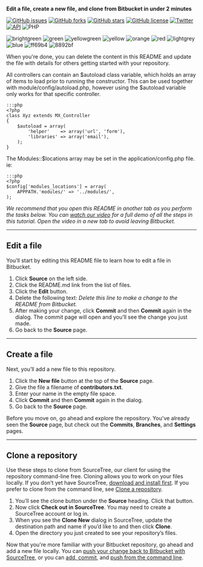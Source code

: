 **Edit a file, create a new file, and clone from Bitbucket in under 2 minutes**

[![GitHub issues](https://img.shields.io/github/issues/pomerla/Ci3-Jumpstart.svg?style=plastic)](https://github.com/pomerla/Ci3-Jumpstart/issues)
[![GitHub forks](https://img.shields.io/github/forks/pomerla/Ci3-Jumpstart.svg?style=plastic)](https://github.com/pomerla/Ci3-Jumpstart/network)
[![GitHub stars](https://img.shields.io/github/stars/pomerla/Ci3-Jumpstart.svg?style=plastic)](https://github.com/pomerla/Ci3-Jumpstart/stargazers)
[![GitHub license](https://img.shields.io/github/license/pomerla/Ci3-Jumpstart.svg?style=plastic)](https://github.com/pomerla/Ci3-Jumpstart/blob/master/LICENSE)
[![Twitter](https://img.shields.io/twitter/url/https/github.com/pomerla/Ci3-Jumpstart.svg?style=social&style=plastic)](https://twitter.com/intent/tweet?text=Wow:&url=https%3A%2F%2Fgithub.com%2Fpomerla%2FCi3-Jumpstart)
[![API](https://img.shields.io/badge/11%2022%20333-August%2023%2C%202017-36ade1.svg)](https://###)
![PHP](https://img.shields.io/badge/php-%3E%3D5.3-8892bf.svg)

<p class="badge-img">
<img src="https://img.shields.io/badge/color-brightgreen-brightgreen.svg?maxAge=2592000?style=plastic" alt="brightgreen">
<img src="https://img.shields.io/badge/color-green-green.svg?maxAge=2592000" alt="green">
<img src="https://img.shields.io/badge/color-yellowgreen-yellowgreen.svg?maxAge=2592000" alt="yellowgreen">
<img src="https://img.shields.io/badge/color-yellow-yellow.svg?maxAge=2592000" alt="yellow">
<img src="https://img.shields.io/badge/color-orange-orange.svg?maxAge=2592000" alt="orange">
<img src="https://img.shields.io/badge/color-red-red.svg?maxAge=2592000" alt="red">
<img src="https://img.shields.io/badge/color-lightgrey-lightgrey.svg?maxAge=2592000" alt="lightgrey">
<img src="https://img.shields.io/badge/color-blue-blue.svg?maxAge=2592000" alt="blue">
<img src="https://img.shields.io/badge/color-ff69b4-ff69b4.svg?maxAge=2592000" alt="ff69b4">
<img src="https://img.shields.io/badge/color-new-8892bf.svg?maxAge=2592000" alt="8892bf">
</p>

When you're done, you can delete the content in this README and update the file with details for others getting started with your repository.

All controllers can contain an $autoload class variable, which holds an array of items to load prior to running the constructor. 
This can be used together with module/config/autoload.php, however using the $autoload variable only works for that specific controller.
    
	:::php
    <?php     
	class Xyz extends MX_Controller 
	{
		$autoload = array(
			'helper'    => array('url', 'form'),
			'libraries' => array('email'),
		);
	}

The Modules::$locations array may be set in the application/config.php file. ie:

    :::php
    <?php
    $config['modules_locations'] = array(
        APPPATH.'modules/' => '../modules/',
    );
    
*We recommend that you open this README in another tab as you perform the tasks below. You can [watch our video](https://youtu.be/0ocf7u76WSo) for a full demo of all the steps in this tutorial. Open the video in a new tab to avoid leaving Bitbucket.*

---

## Edit a file

You’ll start by editing this README file to learn how to edit a file in Bitbucket.

1. Click **Source** on the left side.
2. Click the README.md link from the list of files.
3. Click the **Edit** button.
4. Delete the following text: *Delete this line to make a change to the README from Bitbucket.*
5. After making your change, click **Commit** and then **Commit** again in the dialog. The commit page will open and you’ll see the change you just made.
6. Go back to the **Source** page.

---

## Create a file

Next, you’ll add a new file to this repository.

1. Click the **New file** button at the top of the **Source** page.
2. Give the file a filename of **contributors.txt**.
3. Enter your name in the empty file space.
4. Click **Commit** and then **Commit** again in the dialog.
5. Go back to the **Source** page.

Before you move on, go ahead and explore the repository. You've already seen the **Source** page, but check out the **Commits**, **Branches**, and **Settings** pages.

---

## Clone a repository

Use these steps to clone from SourceTree, our client for using the repository command-line free. Cloning allows you to work on your files locally. If you don't yet have SourceTree, [download and install first](https://www.sourcetreeapp.com/). If you prefer to clone from the command line, see [Clone a repository](https://confluence.atlassian.com/x/4whODQ).

1. You’ll see the clone button under the **Source** heading. Click that button.
2. Now click **Check out in SourceTree**. You may need to create a SourceTree account or log in.
3. When you see the **Clone New** dialog in SourceTree, update the destination path and name if you’d like to and then click **Clone**.
4. Open the directory you just created to see your repository’s files.

Now that you're more familiar with your Bitbucket repository, go ahead and add a new file locally. You can [push your change back to Bitbucket with SourceTree](https://confluence.atlassian.com/x/iqyBMg), or you can [add, commit,](https://confluence.atlassian.com/x/8QhODQ) and [push from the command line](https://confluence.atlassian.com/x/NQ0zDQ).
